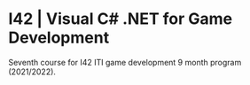 # I42 | Visual C# .NET for Game Development
 Seventh course for I42 ITI game development 9 month program (2021/2022).
